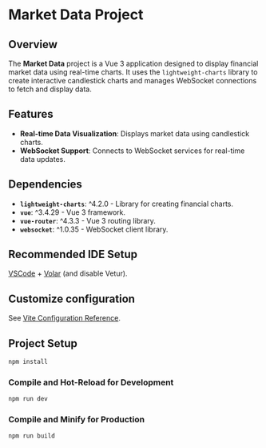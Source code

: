 # Market Data Project

## Overview

The **Market Data** project is a Vue 3 application designed to display financial market data using real-time charts. It uses the `lightweight-charts` library to create interactive candlestick charts and manages WebSocket connections to fetch and display data.

## Features

- **Real-time Data Visualization**: Displays market data using candlestick charts.
- **WebSocket Support**: Connects to WebSocket services for real-time data updates.

## Dependencies

- **`lightweight-charts`**: ^4.2.0 - Library for creating financial charts.
- **`vue`**: ^3.4.29 - Vue 3 framework.
- **`vue-router`**: ^4.3.3 - Vue 3 routing library.
- **`websocket`**: ^1.0.35 - WebSocket client library.

## Recommended IDE Setup

[VSCode](https://code.visualstudio.com/) + [Volar](https://marketplace.visualstudio.com/items?itemName=Vue.volar) (and disable Vetur).

## Customize configuration

See [Vite Configuration Reference](https://vitejs.dev/config/).

## Project Setup

```sh
npm install
```

### Compile and Hot-Reload for Development

```sh
npm run dev
```

### Compile and Minify for Production

```sh
npm run build
```
